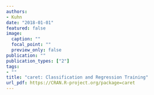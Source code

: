 ```yaml
---
authors:
- Kuhn
date: "2018-01-01"
featured: false
image:
  caption: ""
  focal_point: ""
  preview_only: false
publication: ""
publication_types: ["2"]
tags:
- ""
title: "caret: Classification and Regression Training"
url_pdf: https://CRAN.R-project.org/package=caret
---
```

